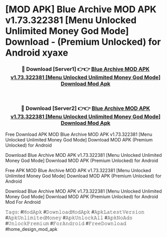 # [MOD APK] Blue Archive MOD APK v1.73.322381 [Menu Unlocked Unlimited Money God Mode] Download - (Premium Unlocked) for Android xyaxe



<div align="center">
<h3>🔴 Download [Server1] 👉👉 <a href="https://momento.my/?title=Blue_Archive_MOD_APK_v1.73.322381_[Menu_Unlocked_Unlimited_Money_God_Mode]_Download">Blue Archive MOD APK v1.73.322381 [Menu Unlocked Unlimited Money God Mode] Download Mod Apk</a></h3><br>

<h3>🔴 Download [Server2] 👉👉 <a href="https://momento.my/?title=Blue_Archive_MOD_APK_v1.73.322381_[Menu_Unlocked_Unlimited_Money_God_Mode]_Download">Blue Archive MOD APK v1.73.322381 [Menu Unlocked Unlimited Money God Mode] Download Mod Apk</a></h3>
</div>



Free Download APK MOD Blue Archive MOD APK v1.73.322381 [Menu Unlocked Unlimited Money God Mode] Download MOD APK (Premium Unlocked) for Android

Download Blue Archive MOD APK v1.73.322381 [Menu Unlocked Unlimited Money God Mode] Download MOD APK (Premium Unlocked) for Android

Free APK MOD Blue Archive MOD APK v1.73.322381 [Menu Unlocked Unlimited Money God Mode] Download MOD APK (Premium Unlocked) for Android

Download Blue Archive MOD APK v1.73.322381 [Menu Unlocked Unlimited Money God Mode] Download MOD APK (Premium Unlocked) for Android Mod For Android

𝚃𝚊𝚐𝚜: #𝙼𝚘𝚍𝙰𝚙𝚔 #𝙳𝚘𝚠𝚗𝚕𝚘𝚊𝚍𝙼𝚘𝚍𝙰𝚙𝚔 #𝙰𝚙𝚔𝙻𝚊𝚝𝚎𝚜𝚝𝚅𝚎𝚛𝚜𝚒𝚘𝚗 #𝙰𝚙𝚔𝚄𝚗𝚕𝚒𝚖𝚒𝚝𝚎𝚍𝙼𝚘𝚗𝚎𝚢 #𝙰𝚙𝚔𝚄𝚗𝚕𝚘𝚌𝚔𝙰𝚕𝚕 #𝙰𝚙𝚔𝙽𝚘𝙰𝚍𝚜 #𝚄𝚗𝚕𝚘𝚌𝚔𝙿𝚛𝚎𝚖𝚒𝚞𝚖 #𝙵𝚘𝚛𝙰𝚗𝚍𝚛𝚘𝚒𝚍 #𝙵𝚛𝚎𝚎𝙳𝚘𝚠𝚗𝚕𝚘𝚊𝚍 #home_design_mod_apk
